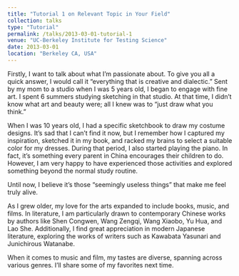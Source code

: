 ```yaml
---
title: "Tutorial 1 on Relevant Topic in Your Field"
collection: talks
type: "Tutorial"
permalink: /talks/2013-03-01-tutorial-1
venue: "UC-Berkeley Institute for Testing Science"
date: 2013-03-01
location: "Berkeley CA, USA"
---
```


Firstly, I want to talk about what I’m passionate about. To give you all a quick answer, I would call it “everything that is creative and dialectic.” Sent by my mom to a studio when I was 5 years old, I began to engage with fine art. I spent 6 summers studying sketching in that studio. At that time, I didn’t know what art and beauty were; all I knew was to “just draw what you think.”

When I was 10 years old, I had a specific sketchbook to draw my costume designs. It’s sad that I can’t find it now, but I remember how I captured my inspiration, sketched it in my book, and racked my brains to select a suitable color for my dresses. During that period, I also started playing the piano. In fact, it’s something every parent in China encourages their children to do. However, I am very happy to have experienced those activities and explored something beyond the normal study routine.

Until now, I believe it’s those “seemingly useless things” that make me feel truly alive.

As I grew older, my love for the arts expanded to include books, music, and films. In literature, I am particularly drawn to contemporary Chinese works by authors like Shen Congwen, Wang Zengqi, Wang Xiaobo, Yu Hua, and Lao She. Additionally, I find great appreciation in modern Japanese literature, exploring the works of writers such as Kawabata Yasunari and Junichirous Watanabe.

When it comes to music and film, my tastes are diverse, spanning across various genres. I’ll share some of my favorites next time.
